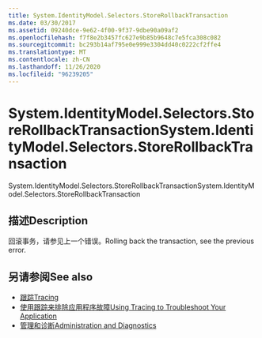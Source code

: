 ```yaml
---
title: System.IdentityModel.Selectors.StoreRollbackTransaction
ms.date: 03/30/2017
ms.assetid: 09240dce-9e62-4f00-9f37-9dbe90a09af2
ms.openlocfilehash: f7f8e2b3457fc627e9b85b9648c7e5fca308c082
ms.sourcegitcommit: bc293b14af795e0e999e3304dd40c0222cf2ffe4
ms.translationtype: MT
ms.contentlocale: zh-CN
ms.lasthandoff: 11/26/2020
ms.locfileid: "96239205"
---
```

# <a name="systemidentitymodelselectorsstorerollbacktransaction"></a><span data-ttu-id="f1eac-102">System.IdentityModel.Selectors.StoreRollbackTransaction</span><span class="sxs-lookup"><span data-stu-id="f1eac-102">System.IdentityModel.Selectors.StoreRollbackTransaction</span></span>

<span data-ttu-id="f1eac-103">System.IdentityModel.Selectors.StoreRollbackTransaction</span><span class="sxs-lookup"><span data-stu-id="f1eac-103">System.IdentityModel.Selectors.StoreRollbackTransaction</span></span>  
  
## <a name="description"></a><span data-ttu-id="f1eac-104">描述</span><span class="sxs-lookup"><span data-stu-id="f1eac-104">Description</span></span>  

 <span data-ttu-id="f1eac-105">回滚事务，请参见上一个错误。</span><span class="sxs-lookup"><span data-stu-id="f1eac-105">Rolling back the transaction, see the previous error.</span></span>  
  
## <a name="see-also"></a><span data-ttu-id="f1eac-106">另请参阅</span><span class="sxs-lookup"><span data-stu-id="f1eac-106">See also</span></span>

- [<span data-ttu-id="f1eac-107">跟踪</span><span class="sxs-lookup"><span data-stu-id="f1eac-107">Tracing</span></span>](index.md)
- [<span data-ttu-id="f1eac-108">使用跟踪来排除应用程序故障</span><span class="sxs-lookup"><span data-stu-id="f1eac-108">Using Tracing to Troubleshoot Your Application</span></span>](using-tracing-to-troubleshoot-your-application.md)
- [<span data-ttu-id="f1eac-109">管理和诊断</span><span class="sxs-lookup"><span data-stu-id="f1eac-109">Administration and Diagnostics</span></span>](../index.md)
